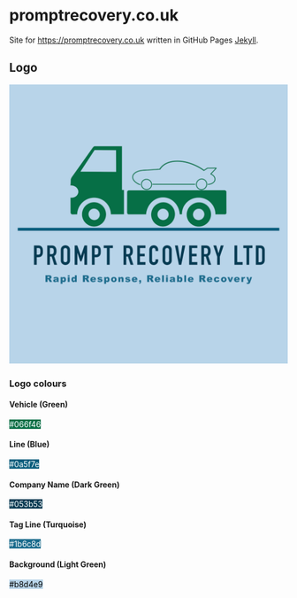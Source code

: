 # promptrecovery.co.uk

Site for <https://promptrecovery.co.uk> written in GitHub Pages [Jekyll](https://jekyllrb.com/).

## Logo

![Prompt Recovery Logo](./assets/images/promp-recovery-logo-3-1024x1024.png)

### Logo colours

#### Vehicle (Green)

<span style="background-color:#066f46; color:#fff">#066f46</span>

#### Line (Blue)

<span style="background-color:#0a5f7e; color:#fff">#0a5f7e</span>

#### Company Name (Dark Green)

<span style="background-color:#053b53; color:#fff">#053b53</span>

#### Tag Line (Turquoise)

<span style="background-color:#1b6c8d; color:#fff">#1b6c8d</span>

#### Background (Light Green)

<span style="background-color:#b8d4e9; color:#000">#b8d4e9</span>
